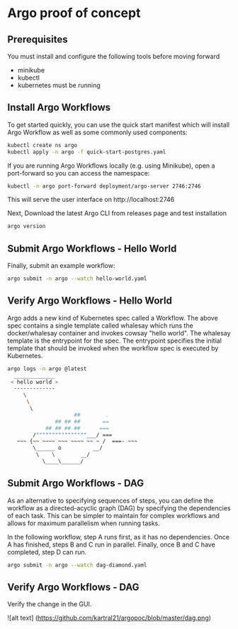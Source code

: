 # Argo proof of concept

## Prerequisites

You must install and configure the following tools before moving forward

* minikube 
* kubectl
* kubernetes must be running

## Install Argo Workflows

To get started quickly, you can use the quick start manifest which will install Argo Workflow as well as some commonly used components:

```bash
kubectl create ns argo
kubectl apply -n argo -f quick-start-postgres.yaml
```

If you are running Argo Workflows locally (e.g. using Minikube), open a port-forward so you can access the namespace:

```bash
kubectl -n argo port-forward deployment/argo-server 2746:2746
```

This will serve the user interface on http://localhost:2746

Next, Download the latest Argo CLI from releases page and test installation

```bash
argo version
```
## Submit Argo Workflows - Hello World

Finally, submit an example workflow:

```bash
argo submit -n argo --watch hello-world.yaml
```

## Verify Argo Workflows - Hello World

Argo adds a new kind of Kubernetes spec called a Workflow. The above spec contains a single template called whalesay which runs the docker/whalesay container and invokes cowsay "hello world". The whalesay template is the entrypoint for the spec. The entrypoint specifies the initial template that should be invoked when the workflow spec is executed by Kubernetes. 

```bash
argo logs -n argo @latest
  _____________ 
 < hello world >
  ------------- 
     \
      \
       \     
                     ##        .            
               ## ## ##       ==            
            ## ## ## ##      ===            
        /""""""""""""""""___/ ===        
   ~~~ {~~ ~~~~ ~~~ ~~~~ ~~ ~ /  ===- ~~~   
        \______ o          __/            
         \    \        __/             
           \____\______/  
```

## Submit Argo Workflows - DAG

As an alternative to specifying sequences of steps, you can define the workflow as a directed-acyclic graph (DAG) by specifying the dependencies of each task. This can be simpler to maintain for complex workflows and allows for maximum parallelism when running tasks.

In the following workflow, step A runs first, as it has no dependencies. Once A has finished, steps B and C run in parallel. Finally, once B and C have completed, step D can run.

```bash
argo submit -n argo --watch dag-diamond.yaml
```

## Verify Argo Workflows - DAG

Verify the change in the GUI.

![alt text] (https://github.com/kartral21/argopoc/blob/master/dag.png)
